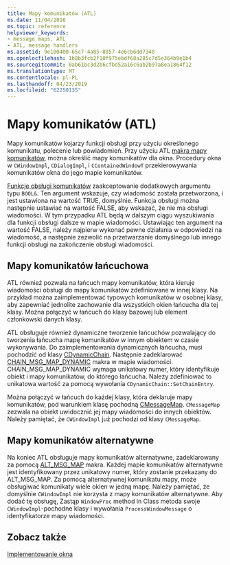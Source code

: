 ```yaml
---
title: Mapy komunikatów (ATL)
ms.date: 11/04/2016
ms.topic: reference
helpviewer_keywords:
- message maps, ATL
- ATL, message handlers
ms.assetid: 9e100400-65c7-4a85-8857-4e6cb6dd7340
ms.openlocfilehash: 1b8b3fcb2f10f975ebdf68a285c7d5e364b9e1b4
ms.sourcegitcommit: 0ab61bc3d2b6cfbd52a16c6ab2b97a8ea1864f12
ms.translationtype: MT
ms.contentlocale: pl-PL
ms.lasthandoff: 04/23/2019
ms.locfileid: "62250135"
---
```

# <a name="message-maps-atl"></a>Mapy komunikatów (ATL)

Mapy komunikatów kojarzy funkcji obsługi przy użyciu określonego komunikatu, polecenie lub powiadomień. Przy użyciu ATL [makra mapy komunikatów](../atl/reference/message-map-macros-atl.md), można określić mapy komunikatów dla okna. Procedury okna w `CWindowImpl`, `CDialogImpl`, i `CContainedWindowT` przekierowywania komunikatów okna do jego mapie komunikatów.

[Funkcje obsługi komunikatów](../atl/message-handler-functions.md) zaakceptowanie dodatkowych argumentu typu `BOOL&`. Ten argument wskazuje, czy wiadomość została przetworzona, i jest ustawiona na wartość TRUE, domyślnie. Funkcja obsługi można następnie ustawiać na wartość FALSE, aby wskazać, że nie ma obsługi wiadomości. W tym przypadku ATL będą w dalszym ciągu wyszukiwania dla funkcji obsługi dalsze w mapie wiadomości. Ustawiając ten argument na wartość FALSE, należy najpierw wykonać pewne działania w odpowiedzi na wiadomość, a następnie zezwolić na przetwarzanie domyślnego lub innego funkcji obsługi na zakończenie obsługi wiadomości.

## <a name="chained-message-maps"></a>Mapy komunikatów łańcuchowa

ATL również pozwala na łańcuch mapy komunikatów, która kieruje wiadomości obsługi do mapy komunikatów zdefiniowane w innej klasy. Na przykład można zaimplementować typowych komunikatów w osobnej klasy, aby zapewniać jednolite zachowanie dla wszystkich okien łańcucha dla tej klasy. Można połączyć w łańcuch do klasy bazowej lub element członkowski danych klasy.

ATL obsługuje również dynamiczne tworzenie łańcuchów pozwalający do tworzenia łańcucha mapę komunikatów w innym obiektem w czasie wykonywania. Do zaimplementowania dynamicznych łańcucha, musi pochodzić od klasy [CDynamicChain](../atl/reference/cdynamicchain-class.md). Następnie zadeklarować [CHAIN_MSG_MAP_DYNAMIC](reference/message-map-macros-atl.md#chain_msg_map_dynamic) makra w mapie wiadomości. CHAIN_MSG_MAP_DYNAMIC wymaga unikatowy numer, który identyfikuje obiekt i mapy komunikatów, do którego łańcucha. Należy zdefiniować to unikatowa wartość za pomocą wywołania `CDynamicChain::SetChainEntry`.

Można połączyć w łańcuch do każdej klasy, która deklaruje mapy komunikatów, pod warunkiem klasę pochodną [CMessageMap](../atl/reference/cmessagemap-class.md). `CMessageMap` zezwala na obiekt uwidocznić jej mapy wiadomości do innych obiektów. Należy pamiętać, że `CWindowImpl` już pochodzi od klasy `CMessageMap`.

## <a name="alternate-message-maps"></a>Mapy komunikatów alternatywne

Na koniec ATL obsługuje mapy komunikatów alternatywne, zadeklarowany za pomocą [ALT_MSG_MAP](reference/message-map-macros-atl.md#alt_msg_map) makra. Każdej mapie komunikatów alternatywne jest identyfikowany przez unikatowy numer, który zostanie przekazany do ALT_MSG_MAP. Za pomocą alternatywnej komunikatu mapy, może obsługiwać komunikaty wiele okien w jedną mapę. Należy pamiętać, że domyślnie `CWindowImpl` nie korzysta z mapy komunikatów alternatywne. Aby dodać tę obsługę, Zastąp `WindowProc` method in Class metoda swoje `CWindowImpl`-pochodne klasy i wywołania `ProcessWindowMessage` o identyfikatorze mapy wiadomości.

## <a name="see-also"></a>Zobacz także

[Implementowanie okna](../atl/implementing-a-window.md)
